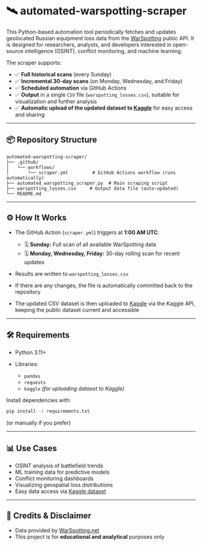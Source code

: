 # 🛰️ automated-warspotting-scraper

This Python-based automation tool periodically fetches and updates geolocated Russian equipment loss data from the [WarSpotting](https://warspotting.net) public API. It is designed for researchers, analysts, and developers interested in open-source intelligence (OSINT), conflict monitoring, and machine learning.

The scraper supports:

* ✅ **Full historical scans** (every Sunday)
* ✅ **Incremental 30-day scans** (on Monday, Wednesday, and Friday)
* ✅ **Scheduled automation** via GitHub Actions
* ✅ **Output** in a single `CSV` file (`warspotting_losses.csv`), suitable for visualization and further analysis
* ✅ **Automatic upload of the updated dataset to [Kaggle](https://www.kaggle.com/datasets/zsoltlazar/automated-warspotting-equipment-losses)** for easy access and sharing

---

## 📦 Repository Structure

```
automated-warspotting-scraper/
├── .github/
│   └── workflows/
│       └── scraper.yml         # GitHub Actions workflow (runs automatically)
├── automated_warspotting_scraper.py  # Main scraping script
├── warspotting_losses.csv     # Output data file (auto-updated)
└── README.md
```

---

## ⚙️ How It Works

* The GitHub Action (`scraper.yml`) triggers at **1:00 AM UTC**:

  * 🗓️ **Sunday:** Full scan of all available WarSpotting data
  * 🗓️ **Monday, Wednesday, Friday:** 30-day rolling scan for recent updates

* Results are written to `warspotting_losses.csv`

* If there are any changes, the file is automatically committed back to the repository

* The updated CSV dataset is then uploaded to [Kaggle](https://www.kaggle.com/datasets/zsoltlazar/automated-warspotting-equipment-losses) via the Kaggle API, keeping the public dataset current and accessible

---

## 🛠️ Requirements

* Python 3.11+
* Libraries:

  * `pandas`
  * `requests`
  * `kaggle`  *(for uploading dataset to Kaggle)*

Install dependencies with:

```bash
pip install -r requirements.txt
```

(or manually if you prefer)

---

## 📊 Use Cases

* OSINT analysis of battlefield trends
* ML training data for predictive models
* Conflict monitoring dashboards
* Visualizing geospatial loss distributions
* Easy data access via [Kaggle dataset](https://www.kaggle.com/datasets/zsoltlazar/automated-warspotting-equipment-losses)

---

## 🧠 Credits & Disclaimer

* Data provided by [WarSpotting.net](https://warspotting.net)
* This project is for **educational and analytical** purposes only
